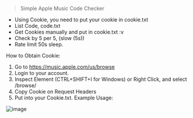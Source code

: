 > Simple Apple Music Code Checker

- Using Cookie, you need to put your cookie in cookie.txt
- List Code, code.txt
- Get Cookies manually and put in cookie.txt :v
- Check by 5 per 5, (slow (5s))
- Rate limit 50s sleep.

How to Obtain Cookie:
1. Go to https://music.apple.com/us/browse
2. Login to your account.
3. Inspect Element (CTRL+SHIFT+I for Windows) or Right Click, and select /browse/
4. Copy Cookie on Request Headers
5. Put into your Cookie.txt. Example Usage:


![image](https://github.com/heriko4046/apple-music-code-checker/assets/118543625/2e7207dd-2a39-4045-9b5d-f1ec66fa6fce)
